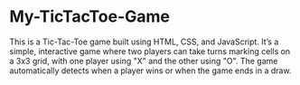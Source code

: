 # My-TicTacToe-Game
This is a Tic-Tac-Toe game built using HTML, CSS, and JavaScript. It’s a simple, interactive game where two players can take turns marking cells on a 3x3 grid, with one player using "X" and the other using "O". The game automatically detects when a player wins or when the game ends in a draw.
